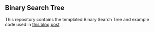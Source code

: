 ## Binary Search Tree

This repository contains the templated Binary Search Tree and example code used in [this blog post](austinchristiansen.com/articles/bst)